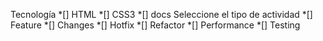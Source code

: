 Tecnología
*[] HTML
*[] CSS3
*[] docs
Seleccione el tipo de actividad
*[] Feature
*[] Changes
*[] Hotfix
*[] Refactor
*[] Performance
*[] Testing
